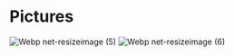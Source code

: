 # Pictures

![Webp net-resizeimage (5)](https://user-images.githubusercontent.com/46428801/91487641-51a5df00-e8ae-11ea-8097-aa6bd6402545.jpg)
![Webp net-resizeimage (6)](https://user-images.githubusercontent.com/46428801/91487704-769a5200-e8ae-11ea-82a9-0bf716309945.jpg)
